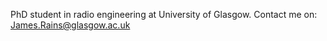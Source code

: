 PhD student in radio engineering at University of Glasgow. Contact me on: James.Rains@glasgow.ac.uk


<!---
jimrains/jimrains is a ✨ special ✨ repository because its `README.md` (this file) appears on your GitHub profile.
You can click the Preview link to take a look at your changes.
--->
